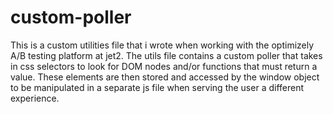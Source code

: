 # custom-poller

This is a custom utilities file that i wrote when working with the optimizely A/B testing platform at jet2. The utils file contains a custom poller that takes in css selectors to look for DOM nodes and/or functions that must return a value. These elements are then stored and accessed by the window object to be manipulated in a separate js file when serving the user a different experience.
